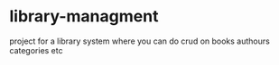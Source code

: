 # library-managment
project for a library system where you can do crud on books authours categories etc
